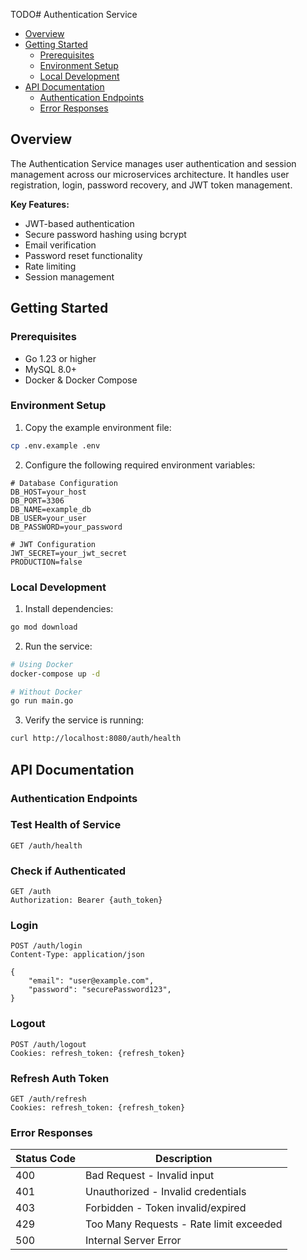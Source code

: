 TODO# Authentication Service

- [Overview](#overview)
- [Getting Started](#getting-started)
  - [Prerequisites](#prerequisites)
  - [Environment Setup](#environment-setup)
  - [Local Development](#local-development)
- [API Documentation](#api-documentation)
  - [Authentication Endpoints](#authentication-endpoints)
  - [Error Responses](#error-responses)

## Overview

The Authentication Service manages user authentication and session management across our microservices architecture. It handles user registration, login, password recovery, and JWT token management.

**Key Features:**
- JWT-based authentication
- Secure password hashing using bcrypt
- Email verification
- Password reset functionality
- Rate limiting
- Session management

## Getting Started

### Prerequisites
- Go 1.23 or higher
- MySQL 8.0+
- Docker & Docker Compose

### Environment Setup
1. Copy the example environment file:
```bash
cp .env.example .env
```

2. Configure the following required environment variables:
```env
# Database Configuration
DB_HOST=your_host
DB_PORT=3306
DB_NAME=example_db
DB_USER=your_user
DB_PASSWORD=your_password

# JWT Configuration
JWT_SECRET=your_jwt_secret
PRODUCTION=false
```

### Local Development

1. Install dependencies:
```bash
go mod download
```

2. Run the service:
```bash
# Using Docker
docker-compose up -d

# Without Docker
go run main.go
```

3. Verify the service is running:
```bash
curl http://localhost:8080/auth/health
```

## API Documentation

### Authentication Endpoints

### Test Health of Service
```http
GET /auth/health
```

### Check if Authenticated
```http
GET /auth
Authorization: Bearer {auth_token} 
```

### Login
```http
POST /auth/login
Content-Type: application/json

{
    "email": "user@example.com",
    "password": "securePassword123",
}
```

### Logout
```http
POST /auth/logout
Cookies: refresh_token: {refresh_token}
```

### Refresh Auth Token
```http
GET /auth/refresh
Cookies: refresh_token: {refresh_token}
```

<!-- For complete API documentation, see our [Swagger Documentation](http://localhost:8080/swagger/index.html) when running locally. -->

### Error Responses

| Status Code | Description |
|-------------|-------------|
| 400 | Bad Request - Invalid input |
| 401 | Unauthorized - Invalid credentials |
| 403 | Forbidden - Token invalid/expired |
| 429 | Too Many Requests - Rate limit exceeded |
| 500 | Internal Server Error |